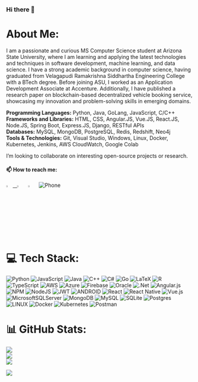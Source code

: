 ### Hi there 👋

<!--
**phanikum4r/phanikum4r** is a ✨ _special_ ✨ repository because its `README.md` (this file) appears on your GitHub profile.

Here are some ideas to get you started:

- 🔭 I’m currently working on ...
- 🌱 I’m currently learning ...
- 👯 I’m looking to collaborate on ...
- 🤔 I’m looking for help with ...
- 💬 Ask me about ...
- 📫 How to reach me: ...
- 😄 Pronouns: ...
- ⚡ Fun fact: ...
-->
# About Me:

I am a passionate and curious MS Computer Science student at Arizona State University, where I am learning and applying the latest technologies and techniques in software development, machine learning, and data science. I have a strong academic background in computer science, having graduated from Velagapudi Ramakrishna Siddhartha Engineering College with a BTech degree. Before joining ASU, I worked as an Application Development Associate at Accenture. Additionally, I have published a research paper on blockchain-based decentralized vehicle booking service, showcasing my innovation and problem-solving skills in emerging domains.

<b>Programming Languages:</b> Python, Java, GoLang, JavaScript, C/C++ <br/>
<b>Frameworks and Libraries:</b> HTML, CSS, Angular.JS, Vue.JS, React.JS, Node.JS, Spring Boot, Express.JS, Django, RESTful APIs <br/>
<b>Databases:</b> MySQL, MongoDB, PostgreSQL, Redis, Redshift, Neo4j <br/>
<b>Tools & Technologies:</b>  Git, Visual Studio, Windows, Linux, Docker, Kubernetes, Jenkins, AWS CloudWatch, Google Colab

 
I’m looking to collaborate on interesting open-source projects or research.

 #### 📫 How to reach me:
  
<a href="mailto:phani.kumar855@gmail.com"><img src="https://img.icons8.com/fluent/48/000000/gmail.png" width="3.5%"/> &nbsp; [<img src="https://img.icons8.com/color/48/000000/linkedin.png" width="3.5%"/>](https://www.linkedin.com/in/gayathri-phani-kumar-kanuri-b31b0b1a1/)  &nbsp; [<img src="https://github.com/sciencepal/sciencepal/blob/master/assets/discord-round.svg" width="3.5%"/>](https://discord.gg/phanikum4r)  &nbsp; ![Phone](https://img.shields.io/badge/Phone-+16029218979-gree?style=for-the-badge&logo=phone&logoColor=white)




# 💻 Tech Stack:
![Python](https://img.shields.io/badge/python-3670A0?style=flat&logo=python&logoColor=ffdd54) ![JavaScript](https://img.shields.io/badge/javascript-%23323330.svg?style=flat&logo=javascript&logoColor=%23F7DF1E) ![Java](https://img.shields.io/badge/java-%23ED8B00.svg?style=flat&logo=java&logoColor=white) ![C++](https://img.shields.io/badge/c++-%2300599C.svg?style=flat&logo=c%2B%2B&logoColor=white) ![C#](https://img.shields.io/badge/c%23-%23239120.svg?style=flat&logo=c-sharp&logoColor=white) ![Go](https://img.shields.io/badge/go-%2300ADD8.svg?style=flat&logo=go&logoColor=white)  ![LaTeX](https://img.shields.io/badge/latex-%23008080.svg?style=flat&logo=latex&logoColor=white)  ![R](https://img.shields.io/badge/r-%23276DC3.svg?style=flat&logo=r&logoColor=white) ![TypeScript](https://img.shields.io/badge/typescript-%23007ACC.svg?style=flat&logo=typescript&logoColor=white) ![AWS](https://img.shields.io/badge/AWS-%23FF9900.svg?style=flat&logo=amazon-aws&logoColor=white) ![Azure](https://img.shields.io/badge/azure-%230072C6.svg?style=flat&logo=azure-devops&logoColor=white) ![Firebase](https://img.shields.io/badge/firebase-%23039BE5.svg?style=flat&logo=firebase) ![Oracle](https://img.shields.io/badge/Oracle-F80000?style=flat&logo=oracle&logoColor=white) ![.Net](https://img.shields.io/badge/.NET-5C2D91?style=flat&logo=.net&logoColor=white)  ![Angular.js](https://img.shields.io/badge/angular.js-%23E23237.svg?style=flat&logo=angularjs&logoColor=white) ![NPM](https://img.shields.io/badge/NPM-%23000000.svg?style=flat&logo=npm&logoColor=white) ![NodeJS](https://img.shields.io/badge/node.js-6DA55F?style=flat&logo=node.js&logoColor=white) ![JWT](https://img.shields.io/badge/JWT-black?style=flat&logo=JSON%20web%20tokens) ![ANDROID](https://img.shields.io/badge/android-%2320232a.svg?style=flat&logo=android&logoColor=%a4c639) ![React](https://img.shields.io/badge/react-%2320232a.svg?style=flat&logo=react&logoColor=%2361DAFB) ![React Native](https://img.shields.io/badge/react_native-%2320232a.svg?style=flat&logo=react&logoColor=%2361DAFB) ![Vue.js](https://img.shields.io/badge/vuejs-%2335495e.svg?style=flat&logo=vuedotjs&logoColor=%234FC08D)  ![MicrosoftSQLServer](https://img.shields.io/badge/Microsoft%20SQL%20Sever-CC2927?style=flat&logo=microsoft%20sql%20server&logoColor=white) ![MongoDB](https://img.shields.io/badge/MongoDB-%234ea94b.svg?style=flat&logo=mongodb&logoColor=white) ![MySQL](https://img.shields.io/badge/mysql-%2300f.svg?style=flat&logo=mysql&logoColor=white)  ![SQLite](https://img.shields.io/badge/sqlite-%2307405e.svg?style=flat&logo=sqlite&logoColor=white) ![Postgres](https://img.shields.io/badge/postgres-%23316192.svg?style=flat&logo=postgresql&logoColor=white) ![LINUX](https://img.shields.io/badge/Linux-FCC624?style=flat&logo=linux&logoColor=black) ![Docker](https://img.shields.io/badge/docker-%230db7ed.svg?style=flat&logo=docker&logoColor=white) ![Kubernetes](https://img.shields.io/badge/kubernetes-%23326ce5.svg?style=flat&logo=kubernetes&logoColor=white)  ![Postman](https://img.shields.io/badge/Postman-FF6C37?style=flat&logo=postman&logoColor=white) 


# 📊 GitHub Stats:

![](https://github-readme-stats.vercel.app/api?username=phanikum4r&theme=dark&hide_border=false&include_all_commits=true&count_private=true) <br/>
![](https://github-readme-streak-stats.herokuapp.com/?user=phanikum4r&theme=highcontrast) <br/>
![](https://github-readme-stats.vercel.app/api/top-langs/?username=phanikum4r&theme=dark&hide_border=false&include_all_commits=true&count_private=true&layout=compact)

![](https://komarev.com/ghpvc/?username=phanikum4r)


